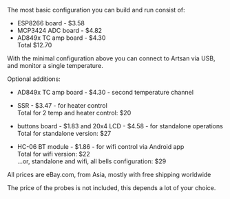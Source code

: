 The most basic configuration you can build and run consist of:
- ESP8266 board - $3.58
- MCP3424 ADC board - $4.82
- AD849x TC amp board - $4.30\
Total $12.70

With the minimal configuration above you can connect to Artsan via USB, and monitor a single temperature.

Optional additions:
- AD849x TC amp board - $4.30 - second temperature channel
- SSR - $3.47 - for heater control\
Total for 2 temp and heater control: $20

- buttons board - $1.83 and 20x4 LCD - $4.58 - for standalone operations\
Total for standalone version: $27

- HC-06 BT module - $1.86 - for wifi control via Android app\
Total for wifi version: $22\
...or, standalone and wifi, all bells configuration: $29

All prices are eBay.com, from Asia, mostly with free shipping worldwide

The price of the probes is not included, this depends a lot of your choice.
